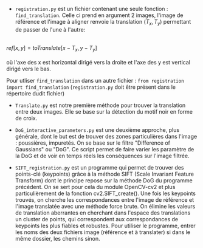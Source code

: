 - `registration.py` est un fichier contenant une seule fonction : `find_translation`. Celle ci prend en argument 2 images, l'image de référence et l'image à aligner renvoie la translation $(T_x,T_y)$ permettant de passer de l'une à l'autre: <br> <br>

$ref[x,y] = toTranslate[x-T_x,y-T_y]$
    <br> <br>
    où l'axe des x est horizontal dirigé vers la droite et l'axe des y est vertical dirigé vers le bas.

Pour utliser `find_translation` dans un autre fichier : `from registration import find_translation` (`registration.py` doit être présent dans le répertoire dudit fichier)

- `Translate.py` est notre première méthode pour trouver la translation entre deux images. Elle se base sur la détection du motif noir en forme de croix.

- `DoG_interactive_parameters.py` est une deuxième approche, plus générale, dont le but est de trouver des zones particulières dans l'image : poussières, impuretés. On se base sur le filtre "Difference of Gaussians" ou "DoG". Ce script permet de faire varier les paramètre de la DoG et de voir en temps réels les conséquences sur l'image filtrée.

- `SIFT_registration.py` est un programme qui permet de trouver des points-clé (keypoints) grâce à la méthode SIFT (Scale Invariant Feature Transform) dont le principe repose sur la méthode DoG du programme précédent. On se sert pour cela du module OpenCV-cv2 et plus particulièrement de la fonction cv2.SIFT_create(). Une fois les keypoints trouvés, on cherche les correspondances entre l'image de référence et l'image translatée avec une méthode force brute. On élimine les valeurs de translation aberrantes en cherchant dans l'espace des translations un cluster de points, qui correspondent aux correspondances de keypoints les plus fiables et robustes. Pour utiliser le programme, entrer les noms des deux fichiers image (référence et à translater) si dans le même dossier, les chemins sinon.
